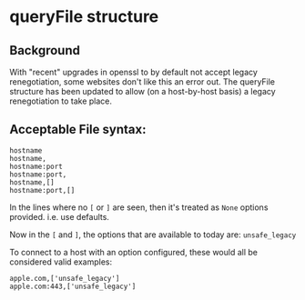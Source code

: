 # queryFile structure
## Background
With "recent" upgrades in openssl to by default not accept legacy renegotiation, some websites don't like this an error out.
The queryFile structure has been updated to allow (on a host-by-host basis) a legacy renegotiation to take place.

## Acceptable File syntax:
```
hostname
hostname,
hostname:port
hostname:port,
hostname,[]
hostname:port,[]
```

In the lines where no `[` or `]` are seen, then it's treated as `None` options provided. i.e. use defaults.

Now in the `[` and `]`, the options that are available to today are:
`unsafe_legacy`

To connect to a host with an option configured, these would all be considered valid examples:
```
apple.com,['unsafe_legacy']
apple.com:443,['unsafe_legacy']
```
